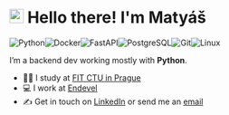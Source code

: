 # <img src="https://media.giphy.com/media/hvRJCLFzcasrR4ia7z/giphy.gif" width="25"> Hello there! I'm Matyáš

![Python](https://img.shields.io/badge/Python-3776AB?logo=Python&logoColor=white&style=for-the-badge)![Docker](https://img.shields.io/badge/Docker-2496ED?logo=Docker&logoColor=white&style=for-the-badge)![FastAPI](https://img.shields.io/badge/FastAPI-009688?logo=FastAPI&logoColor=white&style=for-the-badge)![PostgreSQL](https://img.shields.io/badge/PostgreSQL-4169E1?logo=PostgreSQL&logoColor=white&style=for-the-badge)![Git](https://img.shields.io/badge/Git-f05032?logo=Git&logoColor=white&style=for-the-badge)![Linux](https://img.shields.io/badge/Linux-fcc624?logo=Linux&logoColor=black&style=for-the-badge)

I’m a backend dev working mostly with **Python**.

- :student: I study at [FIT CTU in Prague](https://fit.cvut.cz/)
- :computer: I work at [Endevel](https://endevel.cz/)
- :writing_hand: Get in touch on [LinkedIn](https://www.linkedin.com/in/matyasrichter/) or send me an [email](mailto:matyas@mrichter.cz)
